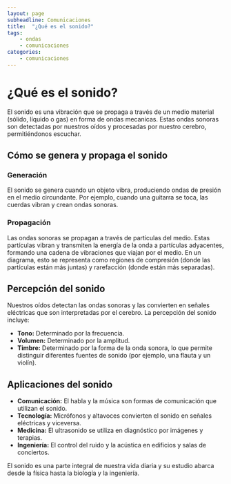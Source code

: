 ```yaml
---
layout: page
subheadline: Comunicaciones
title:  "¿Qué es el sonido?"
tags:
    - ondas
    - comunicaciones
categories:
    - comunicaciones
---
```

# ¿Qué es el sonido?

El sonido es una vibración que se propaga a través de un medio material (sólido, líquido o gas) en forma de ondas mecanicas. Estas ondas sonoras son detectadas por nuestros oídos y procesadas por nuestro cerebro, permitiéndonos escuchar.

## Cómo se genera y propaga el sonido

### Generación
El sonido se genera cuando un objeto vibra, produciendo ondas de presión en el medio circundante. Por ejemplo, cuando una guitarra se toca, las cuerdas vibran y crean ondas sonoras.

### Propagación
Las ondas sonoras se propagan a través de partículas del medio. Estas partículas vibran y transmiten la energía de la onda a partículas adyacentes, formando una cadena de vibraciones que viajan por el medio. En un diagrama, esto se representa como regiones de compresión (donde las partículas están más juntas) y rarefacción (donde están más separadas).

## Percepción del sonido

Nuestros oídos detectan las ondas sonoras y las convierten en señales eléctricas que son interpretadas por el cerebro. La percepción del sonido incluye:
- **Tono:** Determinado por la frecuencia.
- **Volumen:** Determinado por la amplitud.
- **Timbre:** Determinado por la forma de la onda sonora, lo que permite distinguir diferentes fuentes de sonido (por ejemplo, una flauta y un violín).

## Aplicaciones del sonido

- **Comunicación:** El habla y la música son formas de comunicación que utilizan el sonido.
- **Tecnología:** Micrófonos y altavoces convierten el sonido en señales eléctricas y viceversa.
- **Medicina:** El ultrasonido se utiliza en diagnóstico por imágenes y terapias.
- **Ingeniería:** El control del ruido y la acústica en edificios y salas de conciertos.

El sonido es una parte integral de nuestra vida diaria y su estudio abarca desde la física hasta la biología y la ingeniería.
